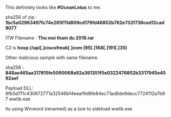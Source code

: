 This definitely looks like **#OceanLotus** to me.

sha256 of zip : **1bc5a02963497fc74e265f11d809cd179fd46852b762e732f736ced12cad9077**

ITW Filename : **Thu moi tham du 2019.rar**

C2 is **hxxp://api[.]ciscofreak[.]com (95[.]168[.]191[.]35)**

Other malicious sample with same filename.

sha256 : **848ae465aa317815fe5090068a92a361351f5e0322476852b3317945e4592aef**

Payload DLL:
9fb5d7f1c430672771a32546b14eeaf9d8fe84ec71ad8de9decc7724112a7b97 wwlib.exe

Its using Winword (renamed) as a lure to sideload wwlib.exe 
